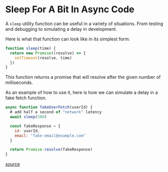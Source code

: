 # Sleep For A Bit In Async Code

A `sleep` utility function can be useful in a variety of situations. From
testing and debugging to simulating a delay in development.

Here is what that function can look like in its simplest form:

```javascript
function sleep(time) {
  return new Promise((resolve) => {
    setTimeout(resolve, time)
  })
}
```

This function returns a promise that will resolve after the given number of
milliseconds.

As an example of how to use it, here is how we can simulate a delay in a fake
fetch function.

```javascript
async function fakeUserFetch(userId) {
  # add half a second of "network" latency
  await sleep(500)

  const fakeResponse = {
    id: userId,
    email: "fake-email@example.com"
  }

  return Promise.resolve(fakeResponse)
}
```

[source](https://stackoverflow.com/a/951057/535590)
